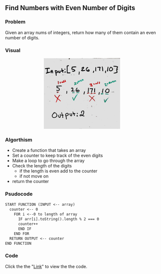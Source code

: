 ##  Find Numbers with Even Number of Digits

### Problem
Given an array nums of integers, return how many of them contain an even number of digits.

### Visual
<p align="center">
<img src="FindTheEvenNum.jpg"  width="250" >
</p>

### Algorthism

* Create a function that takes an array
* Set a counter to keep track of the even digits
* Make a loop to go through the array
* Check the length of the digits
  * if the length is even add to the counter
  * if not move on
* return the counter

### Psudocode
````
START FUNCTION (INPUT <-- array)
  counter <-- 0
    FOR i <--0 to length of array
      IF arr[i].toString().length % 2 === 0
      counter++
      END IF
    END FOR
  RETURN OUTPUT <-- counter
END FUNCTION
````

### Code
 Click the the "[Link](findNumber.js)" to view the the code. 